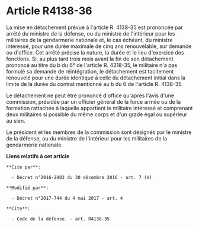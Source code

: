 # Article R4138-36

La mise en détachement prévue à l'article R. 4138-35 est prononcée par arrêté du ministre de la défense, ou du ministre de
l'intérieur pour les militaires de la gendarmerie nationale et, le cas échéant, du ministre intéressé, pour une durée
maximale de cinq ans renouvelable, sur demande ou d'office. Cet arrêté précise la nature, la durée et le lieu d'exercice des
fonctions. Si, au plus tard trois mois avant la fin de son détachement prononcé au titre du b du 6° de l'article R. 4318-35,
le militaire n'a pas formulé sa demande de réintégration, le détachement est tacitement renouvelé pour une durée identique à
celle du détachement initial dans la limite de la durée du contrat mentionné au b du 6 de l'article R. 4138-35.

Le détachement ne peut être prononcé d'office qu'après l'avis d'une commission, présidée par un officier général de la force
armée ou de la formation rattachée à laquelle appartient le militaire intéressé et comprenant deux militaires si possible du
même corps et d'un grade égal ou supérieur au sien.

Le président et les membres de la commission sont désignés par le ministre de la défense, ou du ministre de l'intérieur pour
les militaires de la gendarmerie nationale.

**Liens relatifs à cet article**

	**Cité par**:

	  - Décret n°2016-2003 du 30 décembre 2016 - art. 7 (V)

	**Modifié par**:

	  - Décret n°2017-744 du 4 mai 2017 - art. 4

	**Cite**:

	  - Code de la défense. - art. R4138-35
